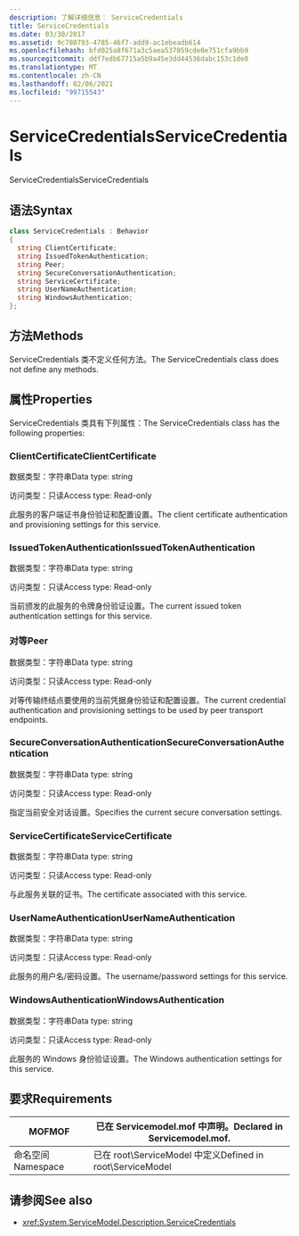 ```yaml
---
description: 了解详细信息： ServiceCredentials
title: ServiceCredentials
ms.date: 03/30/2017
ms.assetid: 9c780793-4785-46f7-add9-ac1ebeadb614
ms.openlocfilehash: bfd025a8f671a3c5aea537059cde0e751cfa9bb9
ms.sourcegitcommit: ddf7edb67715a5b9a45e3dd44536dabc153c1de0
ms.translationtype: MT
ms.contentlocale: zh-CN
ms.lasthandoff: 02/06/2021
ms.locfileid: "99715543"
---
```

# <a name="servicecredentials"></a><span data-ttu-id="897ed-103">ServiceCredentials</span><span class="sxs-lookup"><span data-stu-id="897ed-103">ServiceCredentials</span></span>

<span data-ttu-id="897ed-104">ServiceCredentials</span><span class="sxs-lookup"><span data-stu-id="897ed-104">ServiceCredentials</span></span>  
  
## <a name="syntax"></a><span data-ttu-id="897ed-105">语法</span><span class="sxs-lookup"><span data-stu-id="897ed-105">Syntax</span></span>  
  
```csharp
class ServiceCredentials : Behavior  
{  
  string ClientCertificate;  
  string IssuedTokenAuthentication;  
  string Peer;  
  string SecureConversationAuthentication;  
  string ServiceCertificate;  
  string UserNameAuthentication;  
  string WindowsAuthentication;  
};  
```  
  
## <a name="methods"></a><span data-ttu-id="897ed-106">方法</span><span class="sxs-lookup"><span data-stu-id="897ed-106">Methods</span></span>  

 <span data-ttu-id="897ed-107">ServiceCredentials 类不定义任何方法。</span><span class="sxs-lookup"><span data-stu-id="897ed-107">The ServiceCredentials class does not define any methods.</span></span>  
  
## <a name="properties"></a><span data-ttu-id="897ed-108">属性</span><span class="sxs-lookup"><span data-stu-id="897ed-108">Properties</span></span>  

 <span data-ttu-id="897ed-109">ServiceCredentials 类具有下列属性：</span><span class="sxs-lookup"><span data-stu-id="897ed-109">The ServiceCredentials class has the following properties:</span></span>  
  
### <a name="clientcertificate"></a><span data-ttu-id="897ed-110">ClientCertificate</span><span class="sxs-lookup"><span data-stu-id="897ed-110">ClientCertificate</span></span>  

 <span data-ttu-id="897ed-111">数据类型：字符串</span><span class="sxs-lookup"><span data-stu-id="897ed-111">Data type: string</span></span>  
  
 <span data-ttu-id="897ed-112">访问类型：只读</span><span class="sxs-lookup"><span data-stu-id="897ed-112">Access type: Read-only</span></span>  
  
 <span data-ttu-id="897ed-113">此服务的客户端证书身份验证和配置设置。</span><span class="sxs-lookup"><span data-stu-id="897ed-113">The client certificate authentication and provisioning settings for this service.</span></span>  
  
### <a name="issuedtokenauthentication"></a><span data-ttu-id="897ed-114">IssuedTokenAuthentication</span><span class="sxs-lookup"><span data-stu-id="897ed-114">IssuedTokenAuthentication</span></span>  

 <span data-ttu-id="897ed-115">数据类型：字符串</span><span class="sxs-lookup"><span data-stu-id="897ed-115">Data type: string</span></span>  
  
 <span data-ttu-id="897ed-116">访问类型：只读</span><span class="sxs-lookup"><span data-stu-id="897ed-116">Access type: Read-only</span></span>  
  
 <span data-ttu-id="897ed-117">当前颁发的此服务的令牌身份验证设置。</span><span class="sxs-lookup"><span data-stu-id="897ed-117">The current issued token authentication settings for this service.</span></span>  
  
### <a name="peer"></a><span data-ttu-id="897ed-118">对等</span><span class="sxs-lookup"><span data-stu-id="897ed-118">Peer</span></span>  

 <span data-ttu-id="897ed-119">数据类型：字符串</span><span class="sxs-lookup"><span data-stu-id="897ed-119">Data type: string</span></span>  
  
 <span data-ttu-id="897ed-120">访问类型：只读</span><span class="sxs-lookup"><span data-stu-id="897ed-120">Access type: Read-only</span></span>  
  
 <span data-ttu-id="897ed-121">对等传输终结点要使用的当前凭据身份验证和配置设置。</span><span class="sxs-lookup"><span data-stu-id="897ed-121">The current credential authentication and provisioning settings to be used by peer transport endpoints.</span></span>  
  
### <a name="secureconversationauthentication"></a><span data-ttu-id="897ed-122">SecureConversationAuthentication</span><span class="sxs-lookup"><span data-stu-id="897ed-122">SecureConversationAuthentication</span></span>  

 <span data-ttu-id="897ed-123">数据类型：字符串</span><span class="sxs-lookup"><span data-stu-id="897ed-123">Data type: string</span></span>  
  
 <span data-ttu-id="897ed-124">访问类型：只读</span><span class="sxs-lookup"><span data-stu-id="897ed-124">Access type: Read-only</span></span>  
  
 <span data-ttu-id="897ed-125">指定当前安全对话设置。</span><span class="sxs-lookup"><span data-stu-id="897ed-125">Specifies the current secure conversation settings.</span></span>  
  
### <a name="servicecertificate"></a><span data-ttu-id="897ed-126">ServiceCertificate</span><span class="sxs-lookup"><span data-stu-id="897ed-126">ServiceCertificate</span></span>  

 <span data-ttu-id="897ed-127">数据类型：字符串</span><span class="sxs-lookup"><span data-stu-id="897ed-127">Data type: string</span></span>  
  
 <span data-ttu-id="897ed-128">访问类型：只读</span><span class="sxs-lookup"><span data-stu-id="897ed-128">Access type: Read-only</span></span>  
  
 <span data-ttu-id="897ed-129">与此服务关联的证书。</span><span class="sxs-lookup"><span data-stu-id="897ed-129">The certificate associated with this service.</span></span>  
  
### <a name="usernameauthentication"></a><span data-ttu-id="897ed-130">UserNameAuthentication</span><span class="sxs-lookup"><span data-stu-id="897ed-130">UserNameAuthentication</span></span>  

 <span data-ttu-id="897ed-131">数据类型：字符串</span><span class="sxs-lookup"><span data-stu-id="897ed-131">Data type: string</span></span>  
  
 <span data-ttu-id="897ed-132">访问类型：只读</span><span class="sxs-lookup"><span data-stu-id="897ed-132">Access type: Read-only</span></span>  
  
 <span data-ttu-id="897ed-133">此服务的用户名/密码设置。</span><span class="sxs-lookup"><span data-stu-id="897ed-133">The username/password settings for this service.</span></span>  
  
### <a name="windowsauthentication"></a><span data-ttu-id="897ed-134">WindowsAuthentication</span><span class="sxs-lookup"><span data-stu-id="897ed-134">WindowsAuthentication</span></span>  

 <span data-ttu-id="897ed-135">数据类型：字符串</span><span class="sxs-lookup"><span data-stu-id="897ed-135">Data type: string</span></span>  
  
 <span data-ttu-id="897ed-136">访问类型：只读</span><span class="sxs-lookup"><span data-stu-id="897ed-136">Access type: Read-only</span></span>  
  
 <span data-ttu-id="897ed-137">此服务的 Windows 身份验证设置。</span><span class="sxs-lookup"><span data-stu-id="897ed-137">The Windows authentication settings for this service.</span></span>  
  
## <a name="requirements"></a><span data-ttu-id="897ed-138">要求</span><span class="sxs-lookup"><span data-stu-id="897ed-138">Requirements</span></span>  
  
|<span data-ttu-id="897ed-139">MOF</span><span class="sxs-lookup"><span data-stu-id="897ed-139">MOF</span></span>|<span data-ttu-id="897ed-140">已在 Servicemodel.mof 中声明。</span><span class="sxs-lookup"><span data-stu-id="897ed-140">Declared in Servicemodel.mof.</span></span>|  
|---------|-----------------------------------|  
|<span data-ttu-id="897ed-141">命名空间</span><span class="sxs-lookup"><span data-stu-id="897ed-141">Namespace</span></span>|<span data-ttu-id="897ed-142">已在 root\ServiceModel 中定义</span><span class="sxs-lookup"><span data-stu-id="897ed-142">Defined in root\ServiceModel</span></span>|  
  
## <a name="see-also"></a><span data-ttu-id="897ed-143">请参阅</span><span class="sxs-lookup"><span data-stu-id="897ed-143">See also</span></span>

- <xref:System.ServiceModel.Description.ServiceCredentials>
